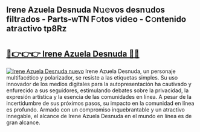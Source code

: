 ## Irene Azuela Desnuda N𝚞𝚎vos desn𝚞dos filtr𝚊dos - Parts-wTN F𝚘tos vid𝚎o - C𝚘ntenido atr𝚊ctivo tp8Rz

# <h2><a href="http://mb9vfk.tromn.icu/?c=Irene+Azuela+Desnuda">🔗👉👉👉 Irene Azuela Desnuda 🔗🔗</a></h2>

[![Irene Azuela Desnuda nuevo](https://i.imgur.com/pEAQMta.gif)](http://mb9vfk.tromn.icu/?c=Irene+Azuela+Desnuda)
Irene Azuela Desnuda, un personaje multifacético y polarizador, se resiste a las etiquetas simples. Su uso innovador de los medios digitales para la autopresentación ha cautivado y enfurecido a sus seguidores, estimulando debates sobre la privacidad, la expresión artística y la esencia de las comunidades en línea. A pesar de la incertidumbre de sus próximos pasos, su impacto en la comunidad en línea es profundo. Armado con un compromiso inquebrantable y un atractivo innegable, el alcance de Irene Azuela Desnuda en el mundo en línea es de gran alcance.
